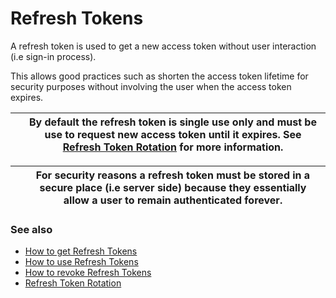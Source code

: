 # Refresh Tokens

A refresh token is used to get a new access token without user interaction (i.e sign-in process).

This allows good practices such as shorten the access token lifetime for security purposes without involving the user when the access token expires.

|   | By default the refresh token is single use only and must be use to request new access token until it expires. See [Refresh Token Rotation](https://docs.gravitee.io/am/current/am\_userguide\_oauth2\_refresh\_tokens\_rotation.html) for more information. |
| - | ----------------------------------------------------------------------------------------------------------------------------------------------------------------------------------------------------------------------------------------------------------- |

|   | For security reasons a refresh token must be stored in a secure place (i.e server side) because they essentially allow a user to remain authenticated forever. |
| - | -------------------------------------------------------------------------------------------------------------------------------------------------------------- |

### See also

* [How to get Refresh Tokens](https://docs.gravitee.io/am/current/am\_userguide\_oauth2\_refresh\_tokens\_get.html)
* [How to use Refresh Tokens](https://docs.gravitee.io/am/current/am\_userguide\_oauth2\_refresh\_tokens\_use.html)
* [How to revoke Refresh Tokens](https://docs.gravitee.io/am/current/am\_userguide\_oauth2\_refresh\_tokens\_revoke.html)
* [Refresh Token Rotation](https://docs.gravitee.io/am/current/am\_userguide\_oauth2\_refresh\_tokens\_rotation.html)
